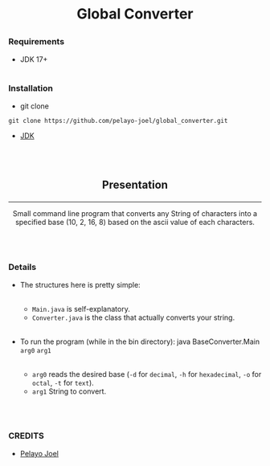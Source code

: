 # <p align="center">**Global Converter**</p>



### __Requirements__


- JDK 17+
<br></br>


### Installation

- git clone
```
git clone https://github.com/pelayo-joel/global_converter.git
```

- [JDK](https://www.oracle.com/fr/java/technologies/downloads/)

<br></br>


## <p align="center">**Presentation**</p>
---


<p align="center">Small command line program that converts any String of characters into a specified base (10, 2, 16, 8) based on the ascii value of each characters.</p>
<br></br>

### **Details**
- The structures here is pretty simple:
<br></br>

    - ``Main.java`` is self-explanatory.
    - ``Converter.java`` is the class that actually converts your string.
<br></br>
- To run the program (while in the bin directory): java BaseConverter.Main ``arg0`` ``arg1``
<br></br>
    - ``arg0`` reads the desired base (``-d`` for ``decimal``, ``-h`` for ``hexadecimal``, ``-o`` for ``octal``, ``-t`` for ``text``).
    - ``arg1`` String to convert.

<br></br>
### **CREDITS** 

- [Pelayo Joel](https://github.com/pelayo-joel)

